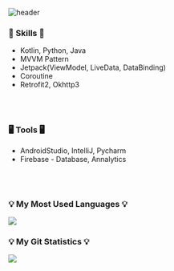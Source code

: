 ![header](https://capsule-render.vercel.app/api?type=waving&color=auto&height=200&section=header&text=YeeunLee's%20Self-introduction!&fontSize=50&animation=twinkling)

### 🍳 Skills 🍳

- Kotlin, Python, Java
- MVVM Pattern
- Jetpack(ViewModel, LiveData, DataBinding)
- Coroutine
- Retrofit2, Okhttp3
<br/>
<br/>

### 🖥 Tools 🖥

- AndroidStudio, IntelliJ, Pycharm
- Firebase - Database, Annalytics
<br/>
<br/>

<h3 align="left">💡 My Most Used Languages 💡</h3>
<p align="left">
  <a href="https://github.com/YeeunLee8245">
    <img align="center" src="https://github-readme-stats.vercel.app/api/top-langs/?username=YeeunLee8245&layout=compact&show_icons=true&show_owner=true&hide_title=true&theme=nord&hide=scss,html" />
  </a>
</p>
<h3 align="left">💡 My Git Statistics 💡</h3>
<p align="left">
  <a href="https://github.com/YeeunLee8245">
    <img align="center" src="https://github-readme-stats.vercel.app/api?username=YeeunLee8245&hide_title=true&show_icons=true&include_all_commits=true&theme=nord" />
  </a>
</p>
